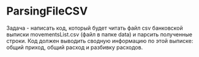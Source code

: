 # ParsingFileCSV
Задача - написать код, который будет читать файл csv банковской выписки movementsList.csv (файл в папке data) и парсить полученные строки. 
Код должен выводить сводную информацию по этой выписке: общий приход, общий расход и разбивку расходов.

